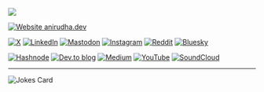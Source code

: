 ![](https://cdn.pfps.gg/banners/9147-dark-n-purple-sky-banner.gif)

[![Website anirudha.dev](https://img.shields.io/website-up-down-green-red/https/anirudha.dev.svg)](https://anirudha.dev/)

[![X](https://img.shields.io/badge/X-%23000000.svg?style=for-the-badge&logo=X&logoColor=white)](https://x.com/kranirudha) [![LinkedIn](https://img.shields.io/badge/linkedin-%230077B5.svg?style=for-the-badge&logo=linkedin&logoColor=white)](https://www.linkedin.com/in/kranirudha/) [![Mastodon](https://img.shields.io/badge/-MASTODON-%232B90D9?style=for-the-badge&logo=mastodon&logoColor=white)](https://fosstodon.org/@ani) [![Instagram](https://img.shields.io/badge/Instagram-%23E4405F.svg?style=for-the-badge&logo=Instagram&logoColor=white)](https://www.instagram.com/anistark) [![Reddit](https://img.shields.io/badge/Reddit-FF4500?style=for-the-badge&logo=reddit&logoColor=white)](https://www.reddit.com/user/anistark/) [![Bluesky](https://img.shields.io/badge/Bluesky-0285FF?style=for-the-badge&logo=Bluesky&logoColor=white)](https://bsky.app/profile/anirudha.dev) 

[![Hashnode](https://img.shields.io/badge/Hashnode-2962FF?style=for-the-badge&logo=hashnode&logoColor=white)](https://blog.anirudha.dev/) [![Dev.to blog](https://img.shields.io/badge/dev.to-0A0A0A?style=for-the-badge&logo=dev.to&logoColor=white)](https://dev.to/anistark) [![Medium](https://img.shields.io/badge/Medium-12100E?style=for-the-badge&logo=medium&logoColor=white)](https://medium.com/@anistark) [![YouTube](https://img.shields.io/badge/YouTube-%23FF0000.svg?style=for-the-badge&logo=YouTube&logoColor=white)](https://www.youtube.com/@_anirudha) [![SoundCloud](https://img.shields.io/badge/soundcloud-FF5500?style=for-the-badge&logo=soundcloud&logoColor=white)](https://soundcloud.com/anistark) 

---

![Jokes Card](https://readme-jokes.vercel.app/api)
